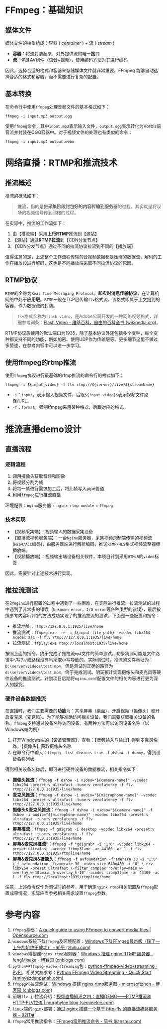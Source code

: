 # FFmpeg：基础知识

## 媒体文件

媒体文件的抽象组成：容器 ( *container* ) + 流 ( *stream* )

- **容器**：将流封装起来，对外提供流的唯一**接口**
- **流**：包含AV组件（语音+视频），使用编码方法对其进行编码

因此，选择合适的格式和容器来存储媒体文件就非常重要。FFmpeg 能够自动选择合适的格式和容器，而不需要进行复杂的配置。

## 基本转换

在命令行中使用`ffmpeg`处理音频文件的基本格式如下：

```shell
ffmpeg -i input.mp3 output.ogg
```

使用`ffmpeg`命令，其中`input.mp3`表示输入文件，`output.ogg`表示转化为Vorbis语音流并封装在OGG容器中。对于视频文件的处理也有类似的命令：

```shell
ffmpeg -i input.mp4 output.webm
```

# 网络直播：RTMP和推流技术

## 推流概述

推流的概念如下：

> 推流，指的是把**采集阶段封包好的内容传输到服务器**的过程。其实就是将现场的视频信号传到网络的过程。

在实际中，推流的工作流如下：

1. 由【推流端】采用**上行RTMP**推流到【源站】
2. 【源站】通过**RTMP拉流**到【CDN分发节点】
3. 【CDN分发节点】通过不同的拉流协议拉流到不同的【播放端】

值得注意的是，上述整个工作流程传输的音视频数据都是压缩的数据流，解码的工作在播放段进行解码，这也是不同播放端采取不同拉流协议的原因。

## RTMP协议

`RTMP`的全称为`Real Time Messaging Protocol`，即**实时消息传输协议**，在计算机网络中处于**应用层**。`RTMP`一般在TCP层传输`flv`格式流，该格式即属于上文提到的容器，作为数据流的封装。

> `flv`格式全称为`flash video`，是Adobe公司开发的一种网络视频格式，详细参考词条：[Flash Video - 维基百科，自由的百科全书 (wikipedia.org)](https://zh.wikipedia.org/wiki/Flash_Video)。

RTMP协议族使用的默认端口为1935，除了基本协议外还包括多个变种，每个变种都支持不同的功能，例如加密、使用UDP作为传输层等。更多细节这里不做过多赘述，在参考内容中可以进一步学习。

## 使用ffmpeg的rtmp推流

使用`ffmpeg`协议进行最基础的rtmp推流的命令行的格式如下：

```shell
ffmpeg -i ${input_video} -f flv rtmp://${server}/live/${streamName}
```

- `-i`：`input`，表示输入视频文件，后跟`${input_video}$`表示视频文件路径/URL。
- `-f`：`format`，强制ffmpeg采用某种格式，后跟对应的格式。

# 推流直播demo设计

## 直播流程

### 逻辑流程

1. 调用摄像头获取音频和图像
2. 将视频分割为帧
3. 将每一帧进行需求加工后，将此帧写入pipe管道
4. 利用`ffmpeg`进行推流直播

环境配置：`nginx`服务器 + `nginx-rtmp-module` + `ffmpeg`

### 技术实现

- 【视频采集端】：视频输入的数据采集设备
- 【直播流视频服务端】：一台`Nginx`服务器，采集视频录制端传输的视频流(`H264/ACC`编码)，由服务器端进行解析编码，推送`RTMP/HLS`格式视频流至视频播放端。
- 【视频播放端】：视频输出端设备相关软件，本项目计划采用`HTML5`的`video`标签

因此，需要针对上述技术进行实现。

## 推拉流测试

在对`nginx`进行配置的过程中遇到了一些困难，在实际进行推流、拉流测试的过程中遇到了非常多的错误（`Unknown error`，`I/O error`等各种类型的错误），最后按照参考内容5介绍的方法成功实现了的推流拉流的测试。下面是一些配置和指令：

- 推流地址：`rtmp://127.0.0.1:1935/live/home`
- 推流测试：`ffmpeg.exe -re -i ${input-file-path} -vcodec libx264 -acodec aac -f flv rtmp://127.0.0.1:1935/live/home`
- 拉流测试：`ffplay.exe rtmp://localhost:1935/live/home`

按照上面的指令，终于完成了推拉流`mp4`文件的简单测试。初步猜测可能是文件路径中`\`写为`/`或路径没有均采取小写导致的。实际测试时，推流的文件地址为：`D:\server\videos\test.mp4`，但是测试时正确的路径为`d:\server\videos\test.mp4`，终于完成测试。明天预计实现摄像头和麦克风等硬件设备的推流测试。计划项目后期将`nginx.conf`配置文件的相关内容进行更为深入的探究。

### 硬件设备数据推流

在直播时，我们主要需要的**功能**为：共享屏幕（桌面）、开启视频（摄像头）和开启麦克风（麦克风）。为了能够准确访问相关设备，我们需要获取相关设备的名称。`ffmpeg`支持通过设备名称访问设备。有两种方法可以访问设备名称（以Windows端为例）

1. 打开Windows端的【设备管理器】，查看：【音频输入与输出】得到麦克风名称，【摄像头】获取摄像头名称
2. 在命令行中输入：`ffmpeg -list_devices true -f dshow -i dummy`，得到设备名称列表

得到相关设备名称后，即可进行硬件设备的数据推流，相关指令如下：

- **摄像头推流**：`ffmpeg -f dshow -i video="${camera-name}" -vcodec libx264 -preset:v ultrafast -tune:v zerolatency -f flv rtmp://127.0.0.1:1935/live/home`
- **麦克风推流**：`ffmpeg -f dshow -i audio="${microphone-name}" -vcodec libx264 -preset:v ultrafast -tune:v zerolatency -f flv rtmp://127.0.0.1:1935/live/home`
- **摄像头&麦克风推流**：`ffmpeg -f dshow -i video="${camera-name}" -f dshow -i audio="${microphone-name}" -vcodec libx264 -preset:v ultrafast -tune:v zerolatency -f flv rtmp://127.0.0.1:1935/live/home`
- **屏幕推流**：`ffmpeg -f gdigrab -i desktop -vcodec libx264 -preset:v ultrafast -tune:v zerolatency -f flv rtmp://127.0.0.1:1935/live/home`
- **屏幕&麦克风推流***：`ffmpeg -f *gdigrab* -i "1:0" -vcodec libx264 -preset ultrafast -acodec libmp3lame -ar 44100 -ac 1 -f flv rtmp://127.0.0.1:1935/rtmplive/home`
- **屏幕&麦克风&摄像头**：`ffmpeg -f avfoundation -framerate 30 -i "1:0" \-f avfoundation -framerate 30 -video_size 640x480 -i "0" \-c:v libx264 -preset ultrafast \-filter_complex 'overlay=main_w-overlay_w-10:main_h-overlay_h-10' -acodec libmp3lame -ar 44100 -ac 1 -f flv rtmp://localhost:1935/rtmplive/home`

注意，上述命令仅作为测试时的参考，用于确定`nginx rtmp`相关配置及`ffmpeg`配置成果情况，实际应当参考相关需求设置`ffmpeg`参数。


# 参考内容

1. `ffmpeg`基础：[A quick guide to using FFmpeg to convert media files | Opensource.com](https://opensource.com/article/17/6/ffmpeg-convert-media-file-formats)
2. `windows`系统下载`ffmpeg`及环境配置：[Windows下载FFmpeg最新版（踩了一上午的坑终于成功） - 知乎 (zhihu.com)](https://zhuanlan.zhihu.com/p/390924591)
3. `windows`端搭建`nginx rtmp`服务器：[Windows 搭建 nginx RTMP 服务器 - fengMisaka - 博客园 (cnblogs.com)](https://www.cnblogs.com/linuxAndMcu/p/12517787.html#:~:text=%E6%8C%89%E4%BD%8F%20windows%20%E9%94%AE%20%2BR%EF%BC%8C%E8%BE%93%E5%85%A5%20cmd%EF%BC%8C%E8%BF%9B%E5%85%A5%20cmd%20%E5%91%BD%E4%BB%A4%E7%AA%97%E5%8F%A3%EF%BC%8C%E8%BF%9B%E5%85%A5,nginx%20%E7%9B%AE%E5%BD%95%EF%BC%9A%20cd%20E%3Atechnology%5B%26ng%26%5Dinx-1.17.9%20%EF%BC%8C%E7%84%B6%E5%90%8E%E5%90%AF%E5%8A%A8%20nginx%20rtmp%20%E6%9C%8D%E5%8A%A1%E5%99%A8%EF%BC%9A)
4. `python`中`ffmpeg-video-streaming`包：[python-ffmpeg-video-streaming · PyPI](https://pypi.org/project/python-ffmpeg-video-streaming/)，相关文档参考：[Python FFmpeg Video Streaming - Quick Start (aminyazdanpanah.com)](https://video.aminyazdanpanah.com/python/start?r=dash)
5. `ffmpeg`推拉流测试：[Windows 搭建 nginx rtmp服务器 - microsoftzhcn - 博客园 (cnblogs.com)](https://www.cnblogs.com/sntetwt/p/11435564.html)
6. 前端`flv.js`拉流介绍：[视频直播知识之四：直播DEMO——RTMP推流和HTTP-FLV拉流 | murphylee blog (seminelee.com)](https://seminelee.com/2021/06/20/video-4/)
7. `linux`端的`nginx`部署：[通过 nginx 搭建一个基于 http-flv 的直播流媒体服务器 – 92IT🍀](http://123.57.164.21/?p=1458)
8. `ffmpeg`常用推流指令：[FFmpeg常用推流命令 - 简书 (jianshu.com)](https://www.jianshu.com/p/d541b317f71c)
